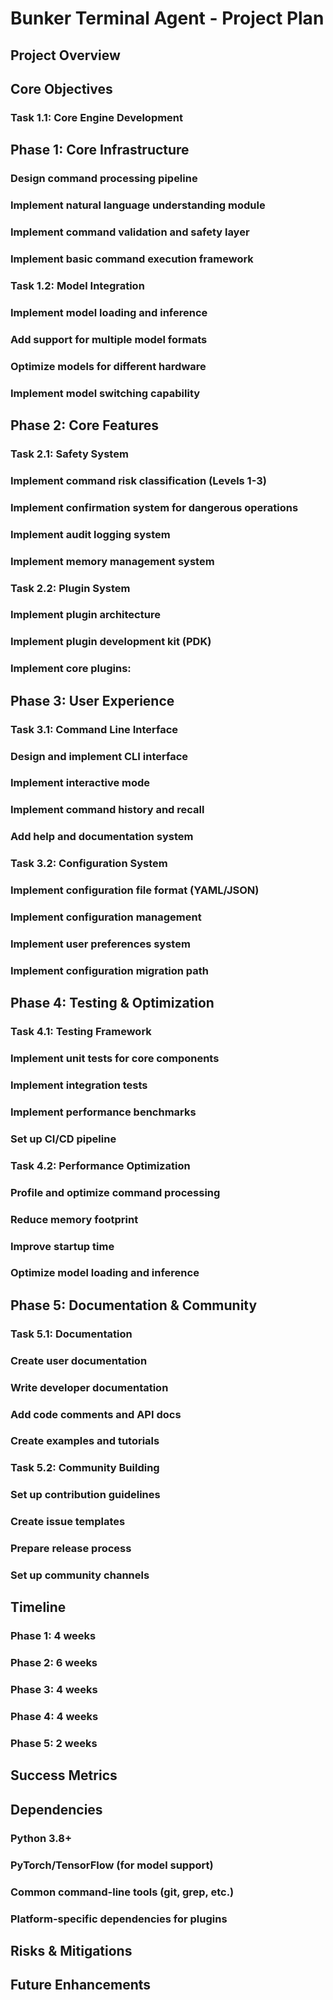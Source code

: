 # Bunker Terminal Agent - Project Plan

## Project Overview

## Core Objectives

### Task 1.1: Core Engine Development


## Phase 1: Core Infrastructure

### Design command processing pipeline


### Implement natural language understanding module


### Implement command validation and safety layer


### Implement basic command execution framework


### Task 1.2: Model Integration


### Implement model loading and inference


### Add support for multiple model formats


### Optimize models for different hardware


### Implement model switching capability


## Phase 2: Core Features

### Task 2.1: Safety System


### Implement command risk classification (Levels 1-3)


### Implement confirmation system for dangerous operations


### Implement audit logging system


### Implement memory management system


### Task 2.2: Plugin System


### Implement plugin architecture


### Implement plugin development kit (PDK)


### Implement core plugins:


## Phase 3: User Experience

### Task 3.1: Command Line Interface


### Design and implement CLI interface


### Implement interactive mode


### Implement command history and recall


### Add help and documentation system


### Task 3.2: Configuration System


### Implement configuration file format (YAML/JSON)


### Implement configuration management


### Implement user preferences system


### Implement configuration migration path


## Phase 4: Testing & Optimization

### Task 4.1: Testing Framework


### Implement unit tests for core components


### Implement integration tests


### Implement performance benchmarks


### Set up CI/CD pipeline


### Task 4.2: Performance Optimization


### Profile and optimize command processing


### Reduce memory footprint


### Improve startup time


### Optimize model loading and inference


## Phase 5: Documentation & Community

### Task 5.1: Documentation


### Create user documentation


### Write developer documentation


### Add code comments and API docs


### Create examples and tutorials


### Task 5.2: Community Building


### Set up contribution guidelines


### Create issue templates


### Prepare release process


### Set up community channels


## Timeline

### **Phase 1**: 4 weeks


### **Phase 2**: 6 weeks


### **Phase 3**: 4 weeks


### **Phase 4**: 4 weeks


### **Phase 5**: 2 weeks


## Success Metrics

## Dependencies

### Python 3.8+


### PyTorch/TensorFlow (for model support)


### Common command-line tools (git, grep, etc.)


### Platform-specific dependencies for plugins


## Risks & Mitigations

## Future Enhancements

